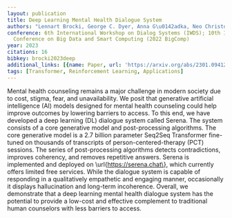 ```yaml
---
layout: publication
title: Deep Learning Mental Health Dialogue System
authors: "Lennart Brocki, George C. Dyer, Anna G\u0142adka, Neo Christopher Chung"
conference: 6th International Workshop on Dialog Systems (IWDS); 10th IEEE International
  Conference on Big Data and Smart Computing (2022 BigComp)
year: 2023
citations: 16
bibkey: brocki2023deep
additional_links: [{name: Paper, url: 'https://arxiv.org/abs/2301.09412'}]
tags: [Transformer, Reinforcement Learning, Applications]
---
```

Mental health counseling remains a major challenge in modern society due to
cost, stigma, fear, and unavailability. We posit that generative artificial
intelligence (AI) models designed for mental health counseling could help
improve outcomes by lowering barriers to access. To this end, we have developed
a deep learning (DL) dialogue system called Serena. The system consists of a
core generative model and post-processing algorithms. The core generative model
is a 2.7 billion parameter Seq2Seq Transformer fine-tuned on thousands of
transcripts of person-centered-therapy (PCT) sessions. The series of
post-processing algorithms detects contradictions, improves coherency, and
removes repetitive answers. Serena is implemented and deployed on
\url\{https://serena.chat\}, which currently offers limited free services. While
the dialogue system is capable of responding in a qualitatively empathetic and
engaging manner, occasionally it displays hallucination and long-term
incoherence. Overall, we demonstrate that a deep learning mental health
dialogue system has the potential to provide a low-cost and effective
complement to traditional human counselors with less barriers to access.